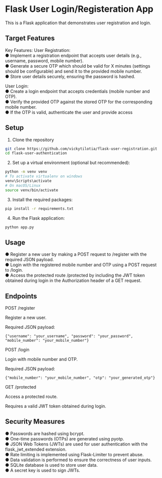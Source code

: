 # Flask User Login/Registeration App
This is a Flask application that demonstrates user registration and login.

## Target Features

Key Features:
User Registration:  
● Implement a registration endpoint that accepts user details (e.g., username,
password, mobile number).  
● Generate a secure OTP which should be valid for X minutes (settings should be
configurable) and send it to the provided mobile number.  
● Store user details securely, ensuring the password is hashed.  

User Login:  
● Create a login endpoint that accepts credentials (mobile number and OTP).  
● Verify the provided OTP against the stored OTP for the corresponding mobile
number.  
● If the OTP is valid, authenticate the user and provide access  

## Setup

1. Clone the repository
```bash
git clone https://github.com/vickytilotia/flask-user-registration.git
cd flask-user-authentication
```

2. Set up a virtual environment (optional but recommended):
```bash
python -m venv venv
# To activate virtualenv on windows
venv\Scripts\activate
# On macOS/Linux
source venv/bin/activate
```


3. Install the required packages:
```bash
pip install -r requirements.txt

```


4. Run the Flask application:
```bash
python app.py
```

## Usage  

● Register a new user by making a POST request to /register with the required JSON payload.  
● Login with the registered mobile number and OTP using a POST request to /login.   
● Access the protected route /protected by including the JWT token obtained during login in the Authorization header of a GET request.  


## Endpoints

POST /register

Register a new user. 

Required JSON payload:   
```
{"username": "your_username", "password": "your_password", "mobile_number": "your_mobile_number"} 
```

POST /login  

Login with mobile number and OTP.  

Required JSON payload:   
```
{"mobile_number": "your_mobile_number", "otp": "your_generated_otp"}  
```

GET /protected  

Access a protected route.  

Requires a valid JWT token obtained during login.  


## Security Measures  
● Passwords are hashed using bcrypt.  
● One-time passwords (OTPs) are generated using pyotp.  
● JSON Web Tokens (JWTs) are used for user authentication with the flask_jwt_extended extension.  
● Rate limiting is implemented using Flask-Limiter to prevent abuse.  
● Data validation is performed to ensure the correctness of user inputs.   
● SQLite database is used to store user data.  
● A secret key is used to sign JWTs.  
